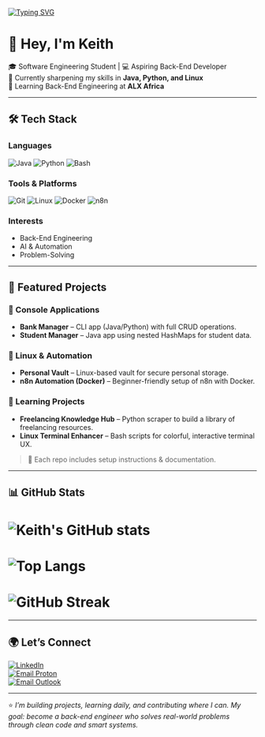 <!-- Animated Typing Banner -->
[![Typing SVG](https://readme-typing-svg.herokuapp.com?size=24&duration=4000&color=36BCF7&lines=Continuous+Learner)](https://git.io/typing-svg)

# 👋 Hey, I'm Keith

🎓 Software Engineering Student | 💻 Aspiring Back-End Developer  
🚀 Currently sharpening my skills in **Java, Python, and Linux**  
🌱 Learning Back-End Engineering at **ALX Africa**  

---

## 🛠️ Tech Stack

### Languages
![Java](https://img.shields.io/badge/Java-ED8B00?style=for-the-badge&logo=openjdk&logoColor=white)
![Python](https://img.shields.io/badge/Python-3776AB?style=for-the-badge&logo=python&logoColor=white)
![Bash](https://img.shields.io/badge/Bash-4EAA25?style=for-the-badge&logo=gnu-bash&logoColor=white)

### Tools & Platforms
![Git](https://img.shields.io/badge/Git-F05032?style=for-the-badge&logo=git&logoColor=white)
![Linux](https://img.shields.io/badge/Linux-FCC624?style=for-the-badge&logo=linux&logoColor=black)
![Docker](https://img.shields.io/badge/Docker-2496ED?style=for-the-badge&logo=docker&logoColor=white)
![n8n](https://img.shields.io/badge/n8n-1E90FF?style=for-the-badge&logo=n8n&logoColor=white)

### Interests
- Back-End Engineering  
- AI & Automation  
- Problem-Solving  

---

## 📌 Featured Projects

### 🔹 Console Applications
- **Bank Manager** – CLI app (Java/Python) with full CRUD operations.  
- **Student Manager** – Java app using nested HashMaps for student data.  

### 🔹 Linux & Automation
- **Personal Vault** – Linux-based vault for secure personal storage.  
- **n8n Automation (Docker)** – Beginner-friendly setup of n8n with Docker.  

### 🔹 Learning Projects
- **Freelancing Knowledge Hub** – Python scraper to build a library of freelancing resources.  
- **Linux Terminal Enhancer** – Bash scripts for colorful, interactive terminal UX.  

> 📸 Each repo includes setup instructions & documentation.  

---

## 📊 GitHub Stats  

# ![Keith's GitHub stats](https://github-readme-stats.vercel.app/api?username=KiplagatKeith&show_icons=true&theme=radical)  
# ![Top Langs](https://github-readme-stats.vercel.app/api/top-langs/?username=KiplagatKeith&layout=compact&theme=radical)  
# ![GitHub Streak](https://streak-stats.demolab.com?user=KiplagatKeith&theme=radical&border_radius=5)  

---

## 🌍 Let’s Connect  

[![LinkedIn](https://img.shields.io/badge/LinkedIn-0077B5?style=for-the-badge&logo=linkedin&logoColor=white)](https://www.linkedin.com/in/keith-845801291)  
[![Email Proton](https://img.shields.io/badge/Email-8B89CC?style=for-the-badge&logo=protonmail&logoColor=white)](mailto:kiplagatkeith@proton.me)  
[![Email Outlook](https://img.shields.io/badge/Outlook-0078D4?style=for-the-badge&logo=microsoftoutlook&logoColor=white)](mailto:kiplagatkeith@outlook.com)  

---

⭐️ *I’m building projects, learning daily, and contributing where I can. My goal: become a back-end engineer who solves real-world problems through clean code and smart systems.*

